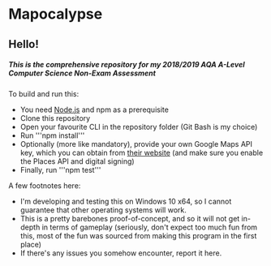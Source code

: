 # Mapocalypse
## Hello!
##### This is the comprehensive repository for my 2018/2019 AQA A-Level Computer Science Non-Exam Assessment

To build and run this:
- You need [Node.js](https://nodejs.org/en/) and npm as a prerequisite
- Clone this repository
- Open your favourite CLI in the repository folder (Git Bash is my choice)
- Run '''npm install'''
- Optionally (more like mandatory), provide your own Google Maps API key, which you can obtain from [their website](https://developers.google.com/maps/documentation/javascript/get-api-key) (and make sure you enable the Places API and digital signing)
- Finally, run '''npm test'''

A few footnotes here:
- I'm developing and testing this on Windows 10 x64, so I cannot guarantee that other operating systems will work.
- This is a pretty barebones proof-of-concept, and so it will not get in-depth in terms of gameplay (seriously, don't expect too much fun from this, most of the fun was sourced from making this program in the first place)
- If there's any issues you somehow encounter, report it here.
